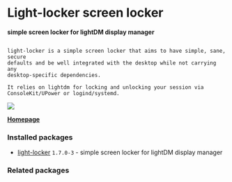 # Light-locker screen locker

__simple screen locker for lightDM display manager__

```

light-locker is a simple screen locker that aims to have simple, sane, secure
defaults and be well integrated with the desktop while not carrying any
desktop-specific dependencies.

It relies on lightdm for locking and unlocking your session via
ConsoleKit/UPower or logind/systemd.

```

[![](https://screenshots.debian.net/thumbnail-with-version/light-locker/9001)](https://screenshots.debian.net/screenshot-with-version/light-locker/9001)



**[Homepage](https://github.com/the-cavalry/light-locker/)**

### Installed packages

* [light-locker](https://packages.debian.org/stretch/light-locker) `1.7.0-3` - simple screen locker for lightDM display manager

### Related packages

